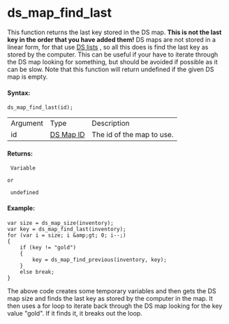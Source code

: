 # ds_map_find_last

This function returns the last key stored in the DS map. **This is not
the last key in the order that you have added them!** DS maps are not
stored in a linear form, for that use
[DS lists](../DS_Lists/DS_Lists) , so all this does is find the last
key as stored by the computer. This can be useful if your have to
iterate through the DS map looking for something, but should be avoided
if possible as it can be slow. Note that this function will return
undefined if the given DS map is empty.

#### Syntax:

``` gml
ds_map_find_last(id);
```

|          |                                                                                                          |                           |
|----------|----------------------------------------------------------------------------------------------------------|---------------------------|
| Argument | Type                                                                                                     | Description               |
| id       |  [DS Map ID](../../../../../GameMaker_Language/GML_Reference/Data_Structures/DS_Maps/ds_map_create)  | The id of the map to use. |

#### Returns:

``` gml
 Variable

or

 undefined
```

#### Example:

``` gml
var size = ds_map_size(inventory);
var key = ds_map_find_last(inventory);
for (var i = size; i &amp;gt; 0; i--;)
{
    if (key != "gold")
    {
        key = ds_map_find_previous(inventory, key);
    }
    else break;
}
```

The above code creates some temporary variables and then gets the DS
map size and finds the last key as stored by the computer in the map. It
then uses a for loop to iterate back through the DS map looking for the
key value "gold". If it finds it, it breaks out the loop.
